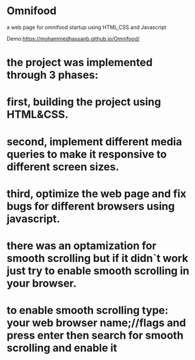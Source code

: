 # Omnifood
a web page for omnifood startup using HTML,CSS and Javascript 

Demo:https://mohammedhassanb.github.io/Omnifood/
# the project was implemented through 3 phases:
# first, building the project using HTML&CSS.
# second, implement different media queries to make it responsive to different screen sizes.
# third, optimize the web page and fix bugs for different browsers using javascript.
#
#
# there was an optamization for smooth scrolling but if it didn`t work just try to enable smooth scrolling in your browser.
# to enable smooth scrolling type: your web browser name;//flags and press enter then search for smooth scrolling and enable it
